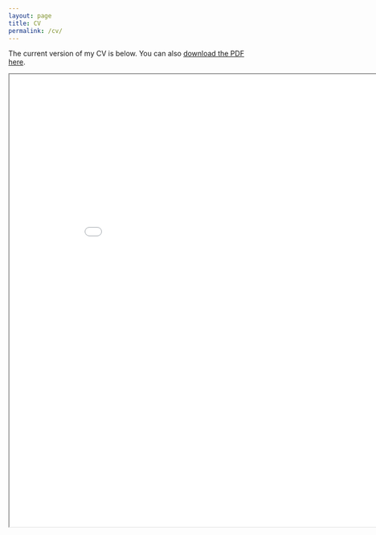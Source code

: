 ```yaml
---
layout: page
title: CV
permalink: /cv/
---
```


The current version of my CV is below. You can also [download the PDF here](cv.pdf).

<iframe src="../cv.pdf" width="900" height="900">



